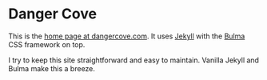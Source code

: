 # Danger Cove

This is the [home page at dangercove.com](https://www.dangercove.com). It uses [Jekyll](https://jekyllrb.com/) with the [Bulma](https://bulma.io) CSS framework on top.

I try to keep this site straightforward and easy to maintain. Vanilla Jekyll and Bulma make this a breeze.
